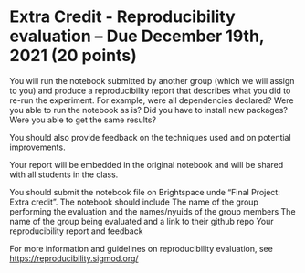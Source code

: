 # Extra Credit - Reproducibility evaluation – Due December 19th, 2021 (20 points)

You will run the notebook submitted by another group (which we will assign to you) and
produce a reproducibility report that describes what you did to re-run the experiment. For example, were all dependencies declared? Were you able to run the notebook as is? Did you have to install new packages? Were you able to get the same results?

You should also provide feedback on the techniques used and on potential improvements.

Your report will be embedded in the original notebook and will be shared with all students in the class. 

You should submit the notebook file on Brightspace unde “Final Project: Extra credit”. The notebook should include
The name of the group performing the evaluation and the names/nyuids of the group members
The name of the group being evaluated and a link to their github repo
Your reproducibility report and feedback

For more information and guidelines on reproducibility evaluation, see https://reproducibility.sigmod.org/
